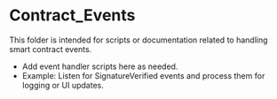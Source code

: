 # Contract_Events

This folder is intended for scripts or documentation related to handling smart contract events.

- Add event handler scripts here as needed.
- Example: Listen for SignatureVerified events and process them for logging or UI updates. 